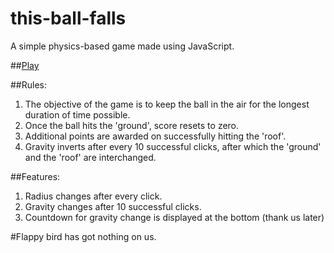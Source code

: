 # this-ball-falls
A simple physics-based game made using JavaScript.

##[Play](https://arpitmisraw.github.io/this-ball-falls/)

##Rules:
1. The objective of the game is to keep the ball in the air for the longest duration of time possible.
2. Once the ball hits the 'ground', score resets to zero.
3. Additional points are awarded on successfully hitting the 'roof'.
4. Gravity inverts after every 10 successful clicks, after which the 'ground' and the 'roof' are interchanged.

##Features:
1. Radius changes after every click.
2. Gravity changes after 10 successful clicks.
3. Countdown for gravity change is displayed at the bottom (thank us later)

#Flappy bird has got nothing on us.

